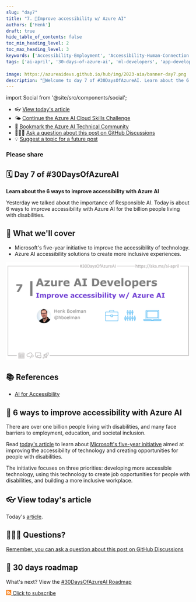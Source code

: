 ```yaml
---
slug: "day7"
title: "7. 🏁Improve accessibility w/ Azure AI"
authors: ['Henk']
draft: true
hide_table_of_contents: false
toc_min_heading_level: 2
toc_max_heading_level: 3
keywords: ['Accessibility-Employment', 'Accessibility-Human-Connection', 'Accessibility-Modern-Life']
tags: ['ai-april', '30-days-of-azure-ai', 'ml-developers', 'app-developers', 'ai-for-accessibility']

image: https://azureaidevs.github.io/hub/img/2023-aia/banner-day7.png
description: "🏁Welcome to day 7 of #30DaysOfAzureAI. Learn about the 6 ways to improve accessibility with Azure AI https://azureaidevs.github.io/hub/2023-aia/day7"
---
```


import Social from '@site/src/components/social';

<head>

  <meta name="twitter:url" content="https://azureaidevs.github.io/hub/2023-aia/day7" />
  <meta name="twitter:title" content="Improve accessibility w/ Azure AI" />
  <meta name="twitter:description" content="🏁Welcome to day 7 of #30DaysOfAzureAI. Learn about the 6 ways to improve accessibility with Azure AI" />
  <meta name="twitter:image" content="https://azureaidevs.github.io/hub/img/2023-aia/banner-day7.png" />
  <meta name="twitter:card" content="summary_large_image" />

  <meta property="og:url" content="https://azureaidevs.github.io/hub/2023-aia/day7" />
  <meta property="og:title" content="Improve accessibility w/ Azure AI" />
  <meta property="og:description" content="🏁Welcome to day 7 of #30DaysOfAzureAI. Learn about the 6 ways to improve accessibility with Azure AI" />
  <meta property="og:image" content="https://azureaidevs.github.io/hub/img/2023-aia/banner-day7.png" />
  <meta property="og:type" content="article" />
  <meta property="og:site_name" content="Azure AI Developer" />

  <link rel="canonical" href="https://azure.microsoft.com/blog/6-ways-to-improve-accessibility-with-azure-ai?WT.mc_id=aiml-89446-dglover"  />

</head>

- 👓 [View today's article](https://azure.microsoft.com/blog/6-ways-to-improve-accessibility-with-azure-ai?WT.mc_id=aiml-89446-dglover)
- 🌤️ [Continue the Azure AI Cloud Skills Challenge](https://aka.ms/30-days-of-azure-ai-challenge)
- 🏫 [Bookmark the Azure AI Technical Community](https://techcommunity.microsoft.com/t5/artificial-intelligence-and/ct-p/AI)
- 🙋🏾‍♂️ [Ask a question about this post on GitHub Discussions](https://github.com/AzureAiDevs/hub/discussions/categories/azure-ai-developers)
- 💡 [Suggest a topic for a future post](https://github.com/AzureAiDevs/hub/discussions/categories/call-for-content)

### Please share

<Social
    page_url="https://azureaidevs.github.io/hub/2023-aia/day7"
    image_url="https://azureaidevs.github.io/hub/img/2023-aia/banner-day7.png"
    title="Improve accessibility w/ Azure AI"
    description= "🏁Day 7 of #30DaysOfAzureAI. Join Microsoft's mission to break down barriers! Learn about the 6 ways to improve accessibility with Azure AI and empower the 1 billion ppl living with disabilities."
    hashtags="AzureAiDevs,AI,Accessibility,AIforAll"
    hashtag="#30DaysOfAzureAi"
/>

## 🗓️ Day 7 of #30DaysOfAzureAI

<!-- README
The following description is also used for the tweet. So it should be action oriented and grab attention 
If you update the description, please update the description: in the frontmatter as well.
-->

**Learn about the 6 ways to improve accessibility with Azure AI**

<!-- README
The following is the intro to the post. It should be a short teaser for the post.
-->

Yesterday we talked about the importance of Responsible AI. Today is about 6 ways to improve accessibility with Azure AI for the billion people living with disabilities.

## 🎯 What we'll cover

<!-- README
The following list is the main points of the post. There should be 3-4 main points.
 -->


- Microsoft's five-year initiative to improve the accessibility of technology.
- Azure AI accessibility solutions to create more inclusive experiences.

<!-- 
- Main point 1
- Main point 2
- Main point 3 
- Main point 4
-->

[![Image banner for day 7](./../../static/img/2023-aia/banner-day7.png)](https://azure.microsoft.com/blog/6-ways-to-improve-accessibility-with-azure-ai?WT.mc_id=aiml-89446-dglover)


<!-- README
Add or update a list relevant references here. These could be links to other blog posts, Microsoft Learn Module, videos, or other resources.
-->



## 📚 References

- [AI for Accessibility](https://www.microsoft.com/ai/ai-for-accessibility&WT.mc_id=aiml-89446-dglover)


<!-- README
The following is the body of the post. It should be an overview of the post that you are referencing.
See the Learn More section, if you supplied a canonical link, then will be displayed here.
-->


## 🚌 6 ways to improve accessibility with Azure AI

<!-- Read [today's article](https://azure.microsoft.com/blog/6-ways-to-improve-accessibility-with-azure-ai?WT.mc_id=aiml-89446-dglover) -->

There are over one billion people living with disabilities, and many face barriers to employment, education, and societal inclusion.

Read [today's article](https://azure.microsoft.com/blog/6-ways-to-improve-accessibility-with-azure-ai?WT.mc_id=aiml-89446-dglover) to learn about [Microsoft's five-year initiative](https://blogs.microsoft.com/blog/2021/04/28/doubling-down-on-accessibility-microsofts-next-steps-to-expand-accessibility-in-technology-the-workforce-and-workplace) aimed at improving the accessibility of technology and creating opportunities for people with disabilities. 

The initiative focuses on three priorities: developing more accessible technology, using this technology to create job opportunities for people with disabilities, and building a more inclusive workplace. 

## 👓 View today's article

Today's [article](https://azure.microsoft.com/blog/6-ways-to-improve-accessibility-with-azure-ai?WT.mc_id=aiml-89446-dglover).


## 🙋🏾‍♂️ Questions?

[Remember, you can ask a question about this post on GitHub Discussions](https://github.com/AzureAiDevs/hub/discussions/categories/azure-ai-developers)

## 📍 30 days roadmap

What's next? View the [#30DaysOfAzureAI Roadmap](/hub/roadmap/30days)

[![The image is the RSS feed available icon](./../../static/img/2023-aia/rss.png) Click to subscribe](https://azureaidevs.github.io/hub/2023-aia/rss.xml)